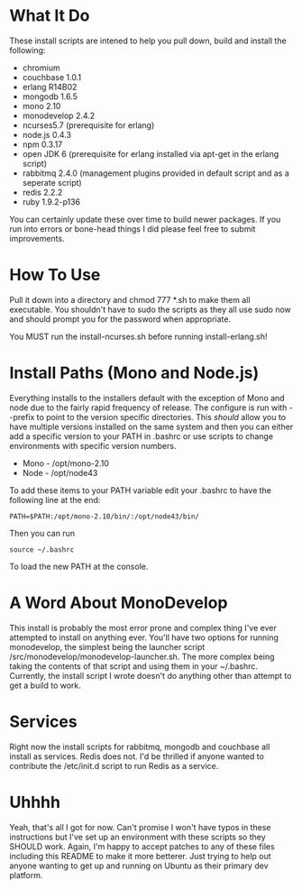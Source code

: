 # What It Do

These install scripts are intened to help you pull down, build and install the following:
*  chromium
*  couchbase 1.0.1
*  erlang R14B02
*  mongodb 1.6.5
*  mono 2.10
*  monodevelop 2.4.2
*  ncurses5.7 (prerequisite for erlang)
*  node.js 0.4.3
*  npm 0.3.17
*  open JDK 6 (prerequisite for erlang installed via apt-get in the erlang script)
*  rabbitmq 2.4.0 (management plugins provided in default script and as a seperate script)
*  redis 2.2.2
*  ruby 1.9.2-p136

You can certainly update these over time to build newer packages. If you run into errors or bone-head things I did please feel free to submit improvements.

# How To Use

Pull it down into a directory and
	chmod 777 *.sh
to make them all executable. You shouldn't have to sudo the scripts as they all use sudo now and should prompt you for the password when appropriate. 

You MUST run the install-ncurses.sh before running install-erlang.sh!

# Install Paths (Mono and Node.js)

Everything installs to the installers default with the exception of Mono and node due to the fairly rapid frequency of release. The configure is run with --prefix to point to the version specific directories. This *should* allow you to have multiple versions installed on the same system and then you can either add a specific version to your PATH in .bashrc or use scripts to change environments with specific version numbers.

* Mono - /opt/mono-2.10
* Node - /opt/node43

To add these items to your PATH variable edit your .bashrc to have the following line at the end:

	PATH=$PATH:/opt/mono-2.10/bin/:/opt/node43/bin/

Then you can run
	
	source ~/.bashrc

To load the new PATH at the console.

# A Word About MonoDevelop

This install is probably the most error prone and complex thing I've ever attempted to install on anything ever. You'll have two options for running monodevelop, the simplest being the launcher script /src/monodevelop/monodevelop-launcher.sh. The more complex being taking the contents of that script and using them in your ~/.bashrc. Currently, the install script I wrote doesn't do anything other than attempt to get a build to work.

# Services

Right now the install scripts for rabbitmq, mongodb and couchbase all install as services. Redis does not. I'd be thrilled if anyone wanted to contribute the /etc/init.d script to run Redis as a service.

# Uhhhh

Yeah, that's all I got for now. Can't promise I won't have typos in these instructions but I've set up an environment with these scripts so they SHOULD work. Again, I'm happy to accept patches to any of these files including this README to make it more betterer. Just trying to help out anyone wanting to get up and running on Ubuntu as their primary dev platform.
